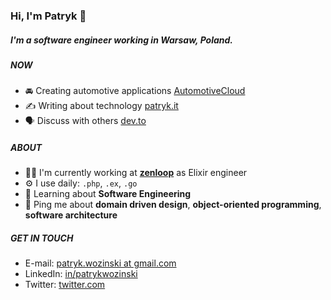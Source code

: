 ### Hi, I'm Patryk 👋

##### I'm a software engineer working in Warsaw, Poland.

##### NOW

- 🚘 Creating automotive applications [AutomotiveCloud](https://github.com/AutomotiveCloud)
- ✍️ Writing about technology [patryk.it](https://patryk.it)
- 🗣 Discuss with others [dev.to](https://dev.to/patryk)

##### ABOUT

- 👨‍💻 I'm currently working at **[zenloop](https://zenloop.com/en)** as Elixir engineer
- ⚙️ I use daily: `.php`, `.ex`, `.go`
- 🌱 Learning about **Software Engineering**
- 💬 Ping me about **domain driven design**, **object-oriented programming**, **software architecture**

##### GET IN TOUCH

- E-mail: [patryk.wozinski at gmail.com](patryk.wozinski@gmail.com)
- LinkedIn: [in/patrykwozinski](https://www.linkedin.com/in/patrykwozinski/)
- Twitter: [twitter.com](https://twitter.com/patrykwozinski)
